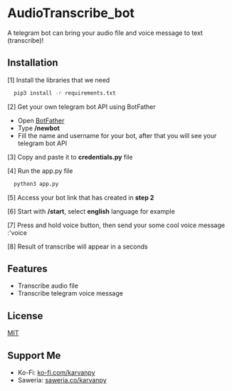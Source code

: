 
# AudioTranscribe_bot

A telegram bot can bring your audio file and voice message to text (transcribe)!



## Installation

[1] Install the libraries that we need

```bash
  pip3 install -r requirements.txt
```
    
[2] Get your own telegram bot API using BotFather
- Open [BotFather](t.me/BotFather)
- Type **/newbot**
- Fill the name and username for your bot, after that you will see your telegram bot API

[3] Copy and paste it to **credentials.py** file

[4] Run the app.py file
```bash
  python3 app.py
```

[5] Access your bot link that has created in **step 2**

[6] Start with **/start**, select **english** language for example

[7] Press and hold voice button, then send your some cool voice message :'voice

[8] Result of transcribe will appear in a seconds
## Features

- Transcribe audio file
- Transcribe telegram voice message

## License

[MIT](https://raw.githubusercontent.com/karvanpy/AudioTranscribe_bot/main/LICENSE)


## Support Me

- Ko-Fi: [ko-fi.com/karvanpy](https://ko-fi.com/karvanpy)
- Saweria: [saweria.co/karvanpy](https://saweria.co/karvanpy)


